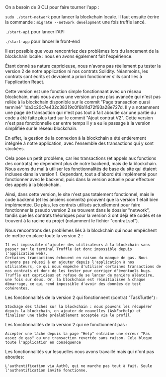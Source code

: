 On a besoin de 3 CLI pour faire tourner l'app :

`sudo ./start-network` pour lancer la blockchain locale. 
Il faut ensuite écrire la commande :  `migrate --network development` une fois truffle lancé.

`./start-api` pour lancer l'API

`./start-app` pour lancer le front-end


Il est possible que vous rencontriez des problèmes lors du lancement de la blockchain locale : nous en avons également fait l'expérience.


Étant donné sa nature capricieuse, nous n'avons pas réellement pu tester la version 2 de notre application ni nos contrats Solidity. Néanmoins, les contrats sont écrits et devraient a priori fonctionner s'ils sont liés à l'application React.

Cette version est une fonction simple fonctionnant avec un réseau blockchain, mais nous avons une version un peu plus avancée qui n'est pas reliée à la blockchain disponible sur le commit "Page transaction quasi terminé" 1da3c20c7e432c38319c0f6b11d72f93a28e727d. Il y a notamment une page de transaction qui n'est pas tout à fait aboutie car une partie du code a été faite plus tard sur le commit "Ajout contrat V2". Cette version n'est pas fonctionnelle car entre temps il y a eu le passage à la version simplifiée sur le réseau blockchain.

En effet, la gestion de la connexion à la blockchain a été entièrement intégrée à notre application, avec l'ensemble des transactions qui y sont stockées.

Cela pose un petit problème, car les transactions (et appels aux fonctions des contrats) ne dépendent plus de notre backend, mais de la blockchain. Nous avons du mal à utiliser les fonctionnalités de base du site qui étaient incluses dans la version 1. Cependant, tout a d'abord été implémenté pour fonctionner avec le backend, puis dans la version actuelle pour effectuer des appels à la blockchain.

Ainsi, dans cette version, le site n'est pas totalement fonctionnel, mais le code backend (et les anciens commits) prouvent que la version 1 était bien implémentée. De plus, les contrats utilisés actuellement pour faire fonctionner la pseudo version 2 se trouvent dans le dossier "network", tandis que les contrats théoriques pour la version 3 ont déjà été codés et se trouvent à la racine du projet (notamment le fichier "contrat.sol").

Nous rencontrons des problèmes liés à la blockchain qui nous empêchent de mettre en place toute la version 2 :

    Il est impossible d'ajouter des utilisateurs à la blockchain sans passer par le terminal Truffle (et donc impossible depuis l'application web).
    Certaines transactions échouent en raison du manque de gas. Nous n'avons pas réussi à en ajouter depuis l'application à nos utilisateurs, ce qui nous empêche d'utiliser certaines transactions de nos contrats et donc de les tester pour corriger d'éventuels bugs.
    Truffle est capricieux et refuse de se lancer de manière aléatoire, une fois sur deux. Or, la blockchain est réinitialisée à chaque démarrage, ce qui rend impossible d'avoir des données de test cohérentes.

Les fonctionnalités de la version 2 qui fonctionnent (contrat "TaskTurtle") :

    Stockage des tâches sur la blockchain : nous pouvons les récupérer depuis la blockchain, en ajouter de nouvelles (AskForHelp) et finaliser une tâche préalablement acceptée via le profil.

Les fonctionnalités de la version 2 qui ne fonctionnent pas :

    Accepter une tâche depuis la page "Help" entraîne une erreur "Pas assez de gas" ou une transaction revertée sans raison. Cela bloque toute l'application en conséquence

Les fonctionnalités sur lesquelles nous avons travaillé mais qui n'ont pas abouties:

    L'authentification via Auth0, qui ne marche pas tout à fait. Seule l'authentification invité fonctionne.
